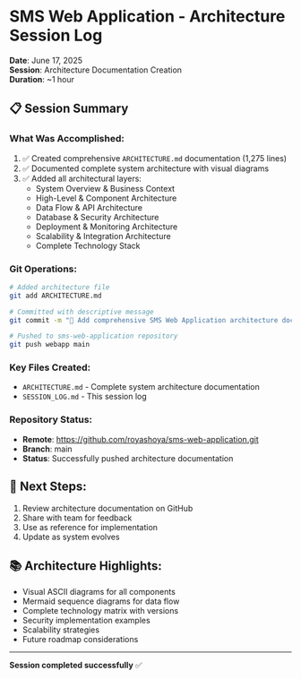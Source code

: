 # SMS Web Application - Architecture Session Log

**Date**: June 17, 2025  
**Session**: Architecture Documentation Creation  
**Duration**: ~1 hour  

## 📋 Session Summary

### What Was Accomplished:
1. ✅ Created comprehensive `ARCHITECTURE.md` documentation (1,275 lines)
2. ✅ Documented complete system architecture with visual diagrams
3. ✅ Added all architectural layers:
   - System Overview & Business Context
   - High-Level & Component Architecture
   - Data Flow & API Architecture
   - Database & Security Architecture
   - Deployment & Monitoring Architecture
   - Scalability & Integration Architecture
   - Complete Technology Stack

### Git Operations:
```bash
# Added architecture file
git add ARCHITECTURE.md

# Committed with descriptive message
git commit -m "📐 Add comprehensive SMS Web Application architecture documentation"

# Pushed to sms-web-application repository
git push webapp main
```

### Key Files Created:
- `ARCHITECTURE.md` - Complete system architecture documentation
- `SESSION_LOG.md` - This session log

### Repository Status:
- **Remote**: https://github.com/royashoya/sms-web-application.git
- **Branch**: main
- **Status**: Successfully pushed architecture documentation

## 🎯 Next Steps:
1. Review architecture documentation on GitHub
2. Share with team for feedback
3. Use as reference for implementation
4. Update as system evolves

## 📚 Architecture Highlights:
- Visual ASCII diagrams for all components
- Mermaid sequence diagrams for data flow
- Complete technology matrix with versions
- Security implementation examples
- Scalability strategies
- Future roadmap considerations

---
**Session completed successfully** ✅

